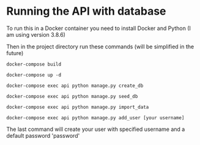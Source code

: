# Running the API with database

To run this in a Docker container you need to install Docker and Python (I am using version 3.8.6)

Then in the project directory run these commands (will be simplified in the future)

```
docker-compose build

docker-compose up -d

docker-compose exec api python manage.py create_db

docker-compose exec api python manage.py seed_db

docker-compose exec api python manage.py import_data

docker-compose exec api python manage.py add_user [your username]
```

The last command will create your user with specified username and a default password 'password'
